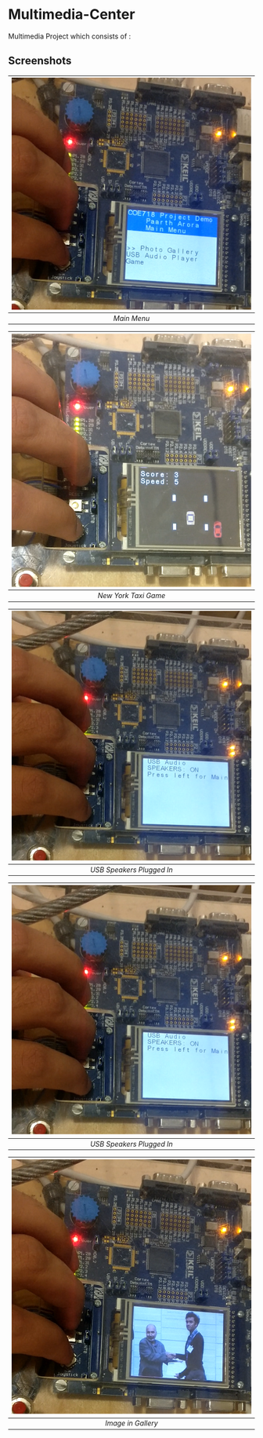 # Multimedia-Center
Multimedia Project which consists of :

## Screenshots
| ![Main Menu](Final_Images/MainMenu.png) | 
|:--:| 
| *Main Menu* |

| ![New York Taxi Game](Final_Images/Game.png) | 
|:--:| 
| *New York Taxi Game* |

| ![USB Speakers Plugged In](Final_Images/Speakers.png) | 
|:--:| 
| *USB Speakers Plugged In* |

| ![USB Speakers Plugged In](Final_Images/Speakers.png) | 
|:--:| 
| *USB Speakers Plugged In* |

| ![Image from Gallery](Final_Images/Image1.png) | 
|:--:| 
| *Image in Gallery* |


